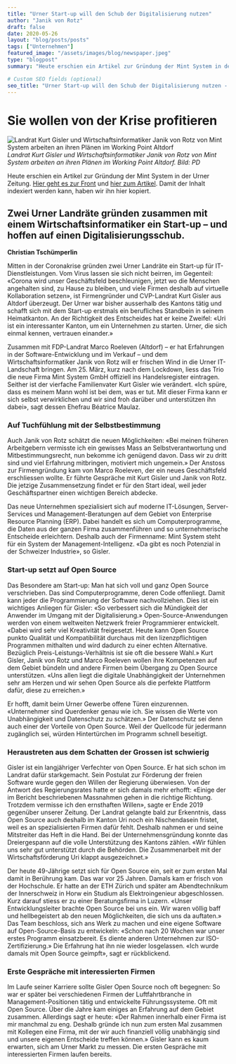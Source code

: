 ```yaml
---
title: "Urner Start-up will den Schub der Digitalisierung nutzen"
author: "Janik von Rotz"
draft: false
date: 2020-05-26
layout: "blog/posts/posts"
tags: ["Unternehmen"]
featured_image: "/assets/images/blog/newspaper.jpeg"
type: "blogpost"
summary: "Heute erschien ein Artikel zur Gründung der Mint System in der Urner Zeitung. Hier gehts es zur Front [1] und hier zum Artikel [2] . Damit der Inhalt indexiert werden kann, haben wir ihn hierin kopier..."

# Custom SEO fields (optional)
seo_title: "Urner Start-up will den Schub der Digitalisierung nutzen - Mint System GmbH"
---
```


# Sie wollen von der Krise profitieren

![Landrat Kurt Gisler und Wirtschaftsinformatiker Janik von Rotz von Mint System arbeiten an ihren Plänen im Working Point Altdorf](/assets/images/blog/urner-zeitung-artikel.jpg)
*Landrat Kurt Gisler und Wirtschaftsinformatiker Janik von Rotz von Mint System arbeiten an ihren Plänen im Working Point Altdorf. Bild: PD*


Heute erschien ein Artikel zur Gründung der Mint System in der Urner Zeitung. [Hier geht es zur Front](#) und [hier zum Artikel](#). Damit der Inhalt indexiert werden kann, haben wir ihn hier kopiert.

## Zwei Urner Landräte gründen zusammen mit einem Wirtschaftsinformatiker ein Start-up – und hoffen auf einen Digitalisierungsschub.

**Christian Tschümperlin**

Mitten in der Coronakrise gründen zwei Urner Landräte ein Start-up für IT-Dienstleistungen. Vom Virus lassen sie sich nicht beirren, im Gegenteil: «Corona wird unser Geschäftsfeld beschleunigen, jetzt wo die Menschen angehalten sind, zu Hause zu bleiben, und viele Firmen deshalb auf virtuelle Kollaboration setzen», ist Firmengründer und CVP-Landrat Kurt Gisler aus Altdorf überzeugt. Der Urner war bisher ausserhalb des Kantons tätig und schafft sich mit dem Start-up erstmals ein berufliches Standbein in seinem Heimatkanton. An der Richtigkeit des Entscheides hat er keine Zweifel: «Uri ist ein interessanter Kanton, um ein Unternehmen zu starten. Urner, die sich einmal kennen, vertrauen einander.»

Zusammen mit FDP-Landrat Marco Roeleven (Altdorf) – er hat Erfahrungen in der Software-Entwicklung und im Verkauf – und dem Wirtschaftsinformatiker Janik von Rotz will er frischen Wind in die Urner IT-Landschaft bringen. Am 25. März, kurz nach dem Lockdown, liess das Trio die neue Firma Mint System GmbH offiziell ins Handelsregister eintragen. Seither ist der vierfache Familienvater Kurt Gisler wie verändert. «Ich spüre, dass es meinem Mann wohl ist bei dem, was er tut. Mit dieser Firma kann er sich selbst verwirklichen und wir sind froh darüber und unterstützen ihn dabei», sagt dessen Ehefrau Béatrice Maulaz.

### Auf Tuchfühlung mit der Selbstbestimmung

Auch Janik von Rotz schätzt die neuen Möglichkeiten: «Bei meinen früheren Arbeitgebern vermisste ich ein gewisses Mass an Selbstverantwortung und Mitbestimmungsrecht, nun bekomme ich genügend davon. Dass wir zu dritt sind und viel Erfahrung mitbringen, motiviert mich ungemein.» Der Anstoss zur Firmengründung kam von Marco Roeleven, der ein neues Geschäftsfeld erschliessen wollte. Er führte Gespräche mit Kurt Gisler und Janik von Rotz. Die jetzige Zusammensetzung findet er für den Start ideal, weil jeder Geschäftspartner einen wichtigen Bereich abdecke.

Das neue Unternehmen spezialisiert sich auf moderne IT-Lösungen, Server-Services und Management-Beratungen auf dem Gebiet von Enterprise Resource Planning (ERP). Dabei handelt es sich um Computerprogramme, die Daten aus der ganzen Firma zusammenführen und so unternehmerische Entscheide erleichtern. Deshalb auch der Firmenname: Mint System steht für ein System der Management-Intelligenz. «Da gibt es noch Potenzial in der Schweizer Industrie», so Gisler.

### Start-up setzt auf Open Source

Das Besondere am Start-up: Man hat sich voll und ganz Open Source verschrieben. Das sind Computerprogramme, deren Code offenliegt. Damit kann jeder die Programmierung der Software nachvollziehen. Dies ist ein wichtiges Anliegen für Gisler: «So verbessert sich die Mündigkeit der Anwender im Umgang mit der Digitalisierung.» Open-Source-Anwendungen werden von einem weltweiten Netzwerk freier Programmierer entwickelt. «Dabei wird sehr viel Kreativität freigesetzt. Heute kann Open Source punkto Qualität und Kompatibilität durchaus mit den lizenzpflichtigen Programmen mithalten und wird dadurch zu einer echten Alternative. Bezüglich Preis-Leistungs-Verhältnis ist sie oft die bessere Wahl.» Kurt Gisler, Janik von Rotz und Marco Roeleven wollen ihre Kompetenzen auf dem Gebiet bündeln und andere Firmen beim Übergang zu Open Source unterstützen. «Uns allen liegt die digitale Unabhängigkeit der Unternehmen sehr am Herzen und wir sehen Open Source als die perfekte Plattform dafür, diese zu erreichen.»

Er hofft, damit beim Urner Gewerbe offene Türen einzurennen. «Unternehmer sind Querdenker genau wie ich. Sie wissen die Werte von Unabhängigkeit und Datenschutz zu schätzen.» Der Datenschutz sei denn auch einer der Vorteile von Open Source. Weil der Quellcode für jedermann zugänglich sei, würden Hintertürchen im Programm schnell beseitigt.

### Heraustreten aus dem Schatten der Grossen ist schwierig

Gisler ist ein langjähriger Verfechter von Open Source. Er hat sich schon im Landrat dafür starkgemacht. Sein Postulat zur Förderung der freien Software wurde gegen den Willen der Regierung überwiesen. Von der Antwort des Regierungsrates hatte er sich damals mehr erhofft: «Einige der im Bericht beschriebenen Massnahmen gehen in die richtige Richtung. Trotzdem vermisse ich den ernsthaften Willen», sagte er Ende 2019 gegenüber unserer Zeitung. Der Landrat gelangte bald zur Erkenntnis, dass Open Source auch deshalb im Kanton Uri noch ein Nischendasein fristet, weil es an spezialisierten Firmen dafür fehlt. Deshalb nahmen er und seine Mitstreiter das Heft in die Hand. Bei der Unternehmensgründung konnte das Dreiergespann auf die volle Unterstützung des Kantons zählen. «Wir fühlen uns sehr gut unterstützt durch die Behörden. Die Zusammenarbeit mit der Wirtschaftsförderung Uri klappt ausgezeichnet.»

Der heute 49-Jährige setzt sich für Open Source ein, seit er zum ersten Mal damit in Berührung kam. Das war vor 25 Jahren. Damals kam er frisch von der Hochschule. Er hatte an der ETH Zürich und später am Abendtechnikum der Innerschweiz in Horw ein Studium als Elektroingenieur abgeschlossen. Kurz darauf stiess er zu einer Beratungsfirma in Luzern. «Unser Entwicklungsleiter brachte Open Source bei uns ein. Wir waren völlig baff und hellbegeistert ab den neuen Möglichkeiten, die sich uns da auftaten.» Das Team beschloss, sich ans Werk zu machen und eine eigene Software auf Open-Source-Basis zu entwickeln: «Schon nach 20 Wochen war unser erstes Programm einsatzbereit. Es diente anderen Unternehmen zur ISO-Zertifizierung.» Die Erfahrung hat ihn nie wieder losgelassen. «Ich wurde damals mit Open Source geimpft», sagt er rückblickend.

### Erste Gespräche mit interessierten Firmen

Im Laufe seiner Karriere sollte Gisler Open Source noch oft begegnen: So war er später bei verschiedenen Firmen der Luftfahrtbranche in Management-Positionen tätig und entwickelte Führungssysteme. Oft mit Open Source. Über die Jahre kam einiges an Erfahrung auf dem Gebiet zusammen. Allerdings sagt er heute: «Der Rahmen innerhalb einer Firma ist mir manchmal zu eng. Deshalb gründe ich nun zum ersten Mal zusammen mit Kollegen eine Firma, mit der wir auch finanziell völlig unabhängig sind und unsere eigenen Entscheide treffen können.» Gisler kann es kaum erwarten, sich am Urner Markt zu messen. Die ersten Gespräche mit interessierten Firmen laufen bereits.

